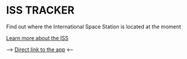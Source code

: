 # ISS TRACKER

Find out where the International Space Station is located at the moment

[Learn more about the ISS](https://en.wikipedia.org/wiki/International_Space_Station)

--> [Direct link to the app](https://laurentarcosisstracker.surge.sh/) <--
